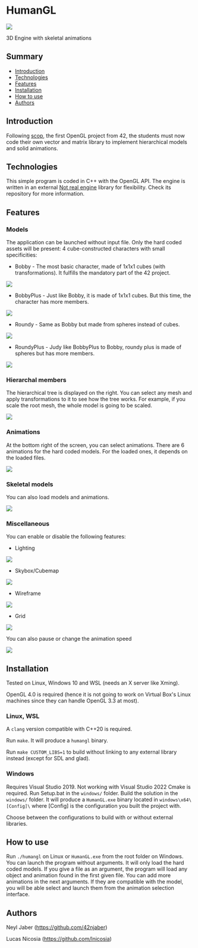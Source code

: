 # HumanGL
![](docs/vampire.gif)

3D Engine with skeletal animations

## Summary

* [Introduction](#introduction)
* [Technologies](#technologies)
* [Features](#features)
* [Installation](#installation)
* [How to use](#user%20guide)
* [Authors](#authors)

## Introduction

Following [scop](https://github.com/lnicosia/scop), the first OpenGL project from 42, the students must now code their own vector and matrix library to implement hierarchical models and solid animations.

## Technologies

This simple program is coded in C++ with the OpenGL API. The engine is written in an external [Not real engine](https://github.com/lnicosia/notrealengine) library for flexibility. Check its repository for more information.

## Features

### Models
The application can be launched without input file. Only the hard coded assets will be present: 4 cube-constructed characters with small specificities:
* Bobby - The most basic character, made of 1x1x1 cubes (with transformations). It fulfills the mandatory part of the 42 project.

![](docs/bobby.png)

* BobbyPlus - Just like Bobby, it is made of 1x1x1 cubes. But this time, the character has more members.

![](docs/bobbyplus.png)

* Roundy - Same as Bobby but made from spheres instead of cubes.

![](docs/roundy.png)

* RoundyPlus - Judy like BobbyPlus to Bobby, roundy plus is made of spheres but has more members.

![](docs/roundyplus.png)

### Hierarchal members
The hierarchical tree is displayed on the right. You can select any mesh and apply transformations to it to see how the tree works. For example, if you scale the root mesh, the whole model is going to be scaled.

![](docs/scale.gif)

### Animations

At the bottom right of the screen, you can select animations. There are 6 animations for the hard coded models. For the loaded ones, it depends on the loaded files.

![](docs/kick.gif)

### Skeletal models

You can also load models and animations.

![](docs/vampire.gif)

### Miscellaneous

You can enable or disable the following features:
* Lighting

![](docs/light.gif)

* Skybox/Cubemap

![](docs/skybox.gif)

* Wireframe

![](docs/wireframe.gif)

* Grid

![](docs/grid.gif)

You can also pause or change the animation speed

![](docs/anim-fast.gif)

## Installation

Tested on Linux, Windows 10 and WSL (needs an X server like Xming).

OpenGL 4.0 is required (hence it is not going to work on Virtual Box's Linux machines since they can handle OpenGL 3.3 at most).

### Linux, WSL

A `clang` version compatible with C++20 is required.

Run `make`. It will produce a `humangl` binary.

Run `make CUSTOM_LIBS=1` to build without linking to any external library instead (except for SDL and glad).

### Windows

Requires Visual Studio 2019. Not working with Visual Studio 2022
Cmake is required.
Run Setup.bat in the `windows/` folder.
Build the solution in the `windows/` folder. It will produce a `HumanGL.exe` binary located in `windows\x64\[Config]\` where [Config] is the configuration you built the project with.

Choose between the configurations to build with or without external libraries.

## How to use

Run `./humangl` on Linux or `HumanGL.exe` from the root folder on Windows. You can launch the program without arguments. It will only load the hard coded models. If you give a file as an argument, the program will load any object and animation found in the first given file. You can add more animations in the next arguments. If they are compatible with the model, you will be able select and launch them from the animation selection interface.

## Authors

Neyl Jaber (https://github.com/42njaber)

Lucas Nicosia (https://github.com/lnicosia)
